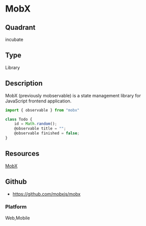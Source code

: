 # MobX

## Quadrant
incubate

## Type
Library

## Description
MobX (previously mobservable) is a state management library for JavaScript frontend application. 

```javascript
import { observable } from "mobx"

class Todo {
    id = Math.random();
    @observable title = "";
    @observable finished = false;
}
```

## Resources
[MobX](https://mobx.js.org/)


## Github
* <https://github.com/mobxjs/mobx>

### Platform
Web,Mobile